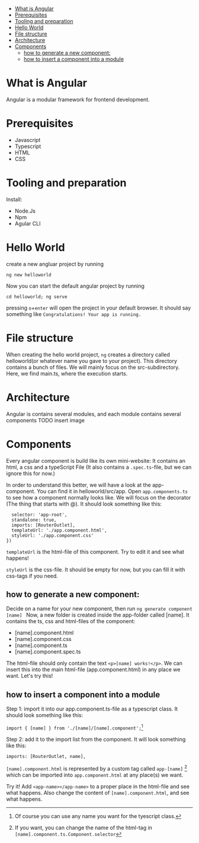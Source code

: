 - [What is Angular](#what-is-angular)
- [Prerequisites](#prerequisites)
- [Tooling and preparation](#tooling-and-preparation)
- [Hello World](#hello-world)
- [File structure](#file-structure)
- [Architecture](#architecture)
- [Components](#components)
  - [how to generate a new component:](#how-to-generate-a-new-component)
  - [how to insert a component into a module](#how-to-insert-a-component-into-a-module)

# What is Angular
Angular is a modular framework for frontend development. 
# Prerequisites
- Javascript
- Typescript
- HTML
- CSS
# Tooling and preparation
Install:
- Node.Js
- Npm
- Agular CLI
# Hello World
create a new angluar project by running
```
ng new helloworld
```
Now you can start the default angular project by running 
```
cd helloworld; ng serve
```
pressing `o`+`enter` will open the project in your default browser. It should say something like `Congratulations! Your app is running. `
# File structure
When creating the hello world project, `ng` creates a directory called helloworld(or whatever name you gave to your project). This directory contains a bunch of files. We will mainly focus on the src-subdirectory. Here, we find main.ts, where the execution starts. 

# Architecture
Angular is contains several modules, and each module contains several components TODO insert image

# Components
Every angular component is build like its own mini-website: It contains an html, a css and a typeScript File (It also contains a `.spec.ts`-file, but we can ignore this for now.)

In order to understand this better, we will have a look at the app-component. You can find it in helloworld/src/app. Open `app.components.ts` to see how a component normally looks like. We will focus on the decorator (The thing that starts with @). It should look something like this:
```@Component({
  selector: 'app-root',
  standalone: true,
  imports: [RouterOutlet],
  templateUrl: './app.component.html',
  styleUrl: './app.component.css'
})
```
`templateUrl` is the html-file of this component. Try to edit it and see what happens!

`styleUrl` is the css-file. It should be empty for now, but you can fill it with css-tags if you need.

## how to generate a new component:
Decide on a name for your new component, then run 
```ng generate component [name] ```
Now, a new folder is created inside the app-folder called [name]. It contains the ts, css and html-files of the component:
- [name].component.html
- [name].component.css
- [name].component.ts
- [name].component.spec.ts

The html-file should only contain the text `<p>[name] works!</p>`. We can insert this into the main html-file (app.component.html) in any place we want. Let's try this!

## how to insert a component into a module
Step 1: import it into our app.component.ts-file as a typescript class. It should look something like this:

`import { [name] } from './[name]/[name].component';`[^1]

[^1]: Of course you can use any name you want for the tyescript class.

Step 2: add it to the import list from the component. It will look something like this:

`imports: [RouterOutlet, name],`

`[name].component.html` is represented by a custom tag called `app-[name]` [^2] which can be imported into `app.component.html` at any place(s) we want.

Try it! Add `<app-name></app-name>` to a proper place in the html-file and see what happens. Also change the content of `[name].component.html`, and see what happens.


[^2]: If you want, you can change the name of the html-tag in `[name].component.ts.Component.selector` 